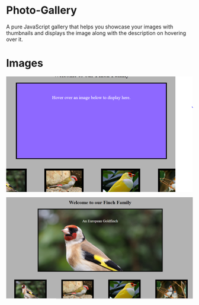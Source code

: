 # Photo-Gallery
A pure JavaScript gallery that helps you showcase your images with thumbnails and displays the image along with the description on hovering over it.

# Images

<p align="center">
  <img align="center" alt="Meme Studio" src="https://github.com/sneha-nitdgp/Photo-Gallery/blob/master/Screenshots/Capture1.PNG" />
</p>



<p align="center">
  <img align="center" alt="Meme Studio" src="https://github.com/sneha-nitdgp/Photo-Gallery/blob/master/Screenshots/Capture.PNG" />
</p>


